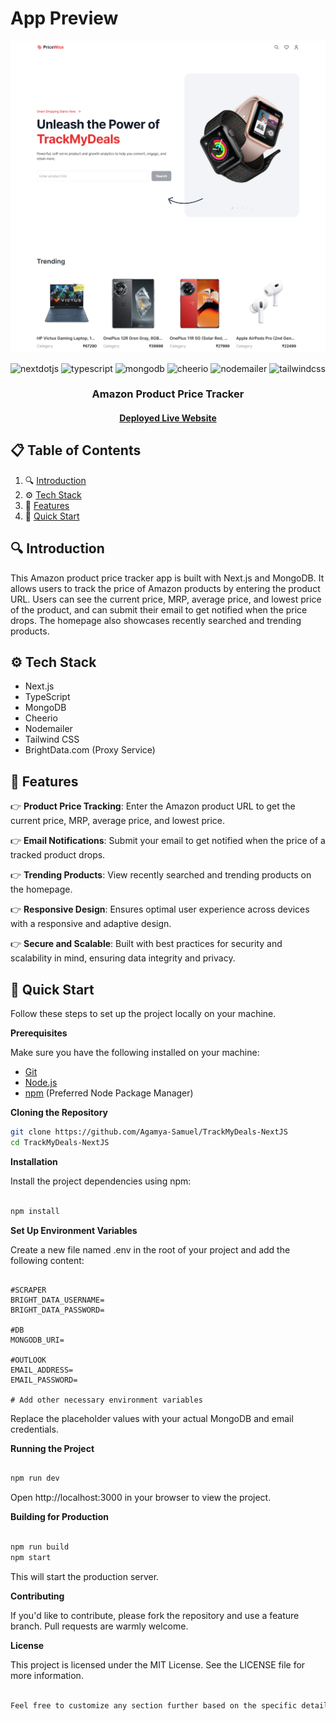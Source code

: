 # App Preview

![App Preview](track-mydeals.png)

<div align="center">

  <div>
    <img src="https://img.shields.io/badge/-Next_JS-black?style=for-the-badge&logoColor=white&logo=nextdotjs&color=000000" alt="nextdotjs" />
    <img src="https://img.shields.io/badge/-TypeScript-black?style=for-the-badge&logoColor=white&logo=typescript&color=007ACC" alt="typescript" />
    <img src="https://img.shields.io/badge/-MongoDB-black?style=for-the-badge&logoColor=white&logo=mongodb&color=47A248" alt="mongodb" />
    <img src="https://img.shields.io/badge/-Cheerio-black?style=for-the-badge&logoColor=white&logo=cheerio&color=FF6B6B" alt="cheerio" />
    <img src="https://img.shields.io/badge/-Nodemailer-black?style=for-the-badge&logoColor=white&logo=nodemailer&color=2D3748" alt="nodemailer" />
    <img src="https://img.shields.io/badge/-Tailwind_CSS-black?style=for-the-badge&logoColor=white&logo=tailwindcss&color=06B6D4" alt="tailwindcss" />
  </div>

  <h3 align="center">Amazon Product Price Tracker</h3>

  <h4><a href="https://trackmydeals.vercel.app/" target="_blank">Deployed Live Website</a></h4>
</div>

## 📋 <a name="table">Table of Contents</a>

1. 🔍 [Introduction](#introduction)
2. ⚙️ [Tech Stack](#tech-stack)
3. 🔋 [Features](#features)
4. 🚀 [Quick Start](#quick-start)

## <a name="introduction">🔍 Introduction</a>

This Amazon product price tracker app is built with Next.js and MongoDB. It allows users to track the price of Amazon products by entering the product URL. Users can see the current price, MRP, average price, and lowest price of the product, and can submit their email to get notified when the price drops. The homepage also showcases recently searched and trending products.

## <a name="tech-stack">⚙️ Tech Stack</a>

-   Next.js
-   TypeScript
-   MongoDB
-   Cheerio
-   Nodemailer
-   Tailwind CSS
-   BrightData.com (Proxy Service)

## <a name="features">🔋 Features</a>

👉 **Product Price Tracking**: Enter the Amazon product URL to get the current price, MRP, average price, and lowest price.

👉 **Email Notifications**: Submit your email to get notified when the price of a tracked product drops.

👉 **Trending Products**: View recently searched and trending products on the homepage.

👉 **Responsive Design**: Ensures optimal user experience across devices with a responsive and adaptive design.

👉 **Secure and Scalable**: Built with best practices for security and scalability in mind, ensuring data integrity and privacy.

## <a name="quick-start">🚀 Quick Start</a>

Follow these steps to set up the project locally on your machine.

**Prerequisites**

Make sure you have the following installed on your machine:

-   [Git](https://git-scm.com/)
-   [Node.js](https://nodejs.org/en)
-   [npm](https://npm.io/) (Preferred Node Package Manager)

**Cloning the Repository**

```bash
git clone https://github.com/Agamya-Samuel/TrackMyDeals-NextJS
cd TrackMyDeals-NextJS
```

**Installation**

Install the project dependencies using npm:

```bash

npm install
```

**Set Up Environment Variables**

Create a new file named .env in the root of your project and add the following content:

```env

#SCRAPER
BRIGHT_DATA_USERNAME=
BRIGHT_DATA_PASSWORD=

#DB
MONGODB_URI=

#OUTLOOK
EMAIL_ADDRESS=
EMAIL_PASSWORD=

# Add other necessary environment variables
```

Replace the placeholder values with your actual MongoDB and email credentials.

**Running the Project**

```bash

npm run dev
```

Open http://localhost:3000 in your browser to view the project.

**Building for Production**

```bash

npm run build
npm start
```

This will start the production server.

**Contributing**

If you'd like to contribute, please fork the repository and use a feature branch. Pull requests are warmly welcome.

**License**

This project is licensed under the MIT License. See the LICENSE file for more information.

```css

Feel free to customize any section further based on the specific details of your project.
```
